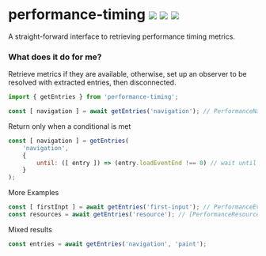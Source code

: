 # performance-timing [![](https://img.shields.io/npm/v/performance-timing.svg)](https://www.npmjs.com/package/performance-timing) [![](https://img.shields.io/badge/source--000000.svg?logo=github&style=social)](https://github.com/omrilotan/performance-timing) [![](https://badgen.net/bundlephobia/minzip/performance-timing)](https://bundlephobia.com/result?p=performance-timing)

A straight-forward interface to retrieving performance timing metrics.

### What does it do for me?
Retrieve metrics if they are available, otherwise, set up an observer to be resolved with extracted entries, then disconnected.

```js
import { getEntries } from 'performance-timing';

const [ navigation ] = await getEntries('navigation'); // PerformanceNavigationTiming{}
```

Return only when a conditional is met
```js
const [ navigation ] = getEntries(
	'navigation',
	{
		until: ([ entry ]) => (entry.loadEventEnd !== 0) // wait until page is loaded
	}
);
```

More Examples
```js
const [ firstInpt ] = await getEntries('first-input'); // PerformanceEventTiming{}
const resources = await getEntries('resource'); // [PerformanceResourceTiming{}, ...]
```

Mixed results
```js
const entries = await getEntries('navigation', 'paint');
```
